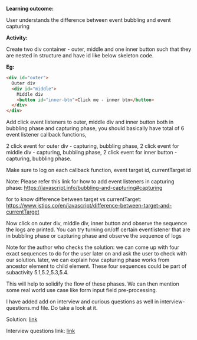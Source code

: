 **Learning outcome:**

User understands the difference between event bubbling and event capturing

**Activity:**

Create two div container - outer, middle and one inner button such that they are nested in structure and have id like below skeleton code.

**Eg:**

```html
<div id="outer">
  Outer div
  <div id="middle">
    Middle div
    <button id="inner-btn">Click me - inner btn</button>
  </div>
</div>
```

Add click event listeners to outer, middle div and inner button both in bubbling phase and capturing phase, you should basically have total of 6 event listener callback functions,

2 click event for outer div - capturing, bubbling phase,
2 click event for middle div - capturing, bubbling phase,
2 click event for inner button - capturing, bubbling phase.

Make sure to log on each callback function, event target id, currentTarget id

Note: Please refer this link for how to add event listeners in capturing phase: https://javascript.info/bubbling-and-capturing#capturing 

for to know difference between target vs currentTarget: https://www.jstips.co/en/javascript/difference-between-target-and-currentTarget

Now click on outer div, middle div, inner button and observe the sequence the logs are printed.
You can try turning on/off certain eventlistener that are in bubbling phase or capturing phase and observe the sequence of logs

Note for the author who checks the solution: we can come up with four exact sequences to do for the user later on and ask the user to check with our solution. later, we can explain how capturing phase works from ancestor element to child element. These four sequences could be part of subactivity 5.1,5.2,5.3,5.4.

This will help to solidify the flow of these phases. We can then mention some real world use case like form input field pre-processing.

I have added add on interview and curious questions as well in interview-questions.md file. Do take a look at it.

Solution: [link](index.html)

Interview questions link: [link](../interview-questions.md)


